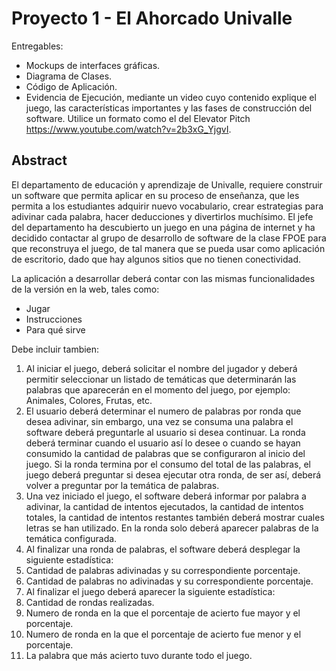 # Proyecto 1 - El Ahorcado Univalle

Entregables:
- Mockups de interfaces gráficas.
- Diagrama de Clases.
- Código de Aplicación.
- Evidencia de Ejecución, mediante un video cuyo contenido explique el juego, las características importantes y las fases de construcción del software. Utilice un formato como el del Elevator Pitch https://www.youtube.com/watch?v=2b3xG_YjgvI.

## Abstract
El departamento de educación y aprendizaje de Univalle, requiere construir un software que permita 
aplicar en su proceso de enseñanza, que les permita a los estudiantes adquirir nuevo vocabulario, 
crear estrategias para adivinar cada palabra, hacer deducciones y divertirlos muchísimo.
El jefe del departamento ha descubierto un juego en una página de internet y ha decidido contactar al 
grupo de desarrollo de software de la clase FPOE para que reconstruya el juego, de tal manera que 
se pueda usar como aplicación de escritorio, dado que hay algunos sitios que no tienen conectividad.

La aplicación a desarrollar deberá contar con las mismas funcionalidades de la versión en la web, tales como:
- Jugar
- Instrucciones
- Para qué sirve

Debe incluir tambien:
1. Al iniciar el juego, deberá solicitar el nombre del jugador y deberá permitir seleccionar un listado de temáticas que determinarán las palabras que aparecerán en el momento del juego, por ejemplo: Animales, Colores, Frutas, etc.
2. El usuario deberá determinar el numero de palabras por ronda que desea adivinar, sin embargo, una vez se consuma una palabra el software deberá preguntarle al usuario si desea continuar. La ronda deberá terminar cuando el usuario así lo desee o cuando se hayan consumido la cantidad de palabras que se configuraron al inicio del juego. Si la ronda termina por el consumo del total de las palabras, el juego deberá preguntar si desea ejecutar otra ronda, de ser así, deberá volver a preguntar por la temática de palabras.
3. Una vez iniciado el juego, el software deberá informar por palabra a adivinar, la cantidad de intentos ejecutados, la cantidad de intentos totales, la cantidad de intentos restantes también deberá mostrar cuales letras se han utilizado. En la ronda solo deberá aparecer palabras de la temática configurada.
4. Al finalizar una ronda de palabras, el software deberá desplegar la siguiente estadística:
  1. Cantidad de palabras adivinadas y su correspondiente porcentaje.
  2. Cantidad de palabras no adivinadas y su correspondiente porcentaje.
5. Al finalizar el juego deberá aparecer la siguiente estadística:
  1. Cantidad de rondas realizadas.
  2. Numero de ronda en la que el porcentaje de acierto fue mayor y el porcentaje.
  3. Numero de ronda en la que el porcentaje de acierto fue menor y el porcentaje.
  4. La palabra que más acierto tuvo durante todo el juego.
